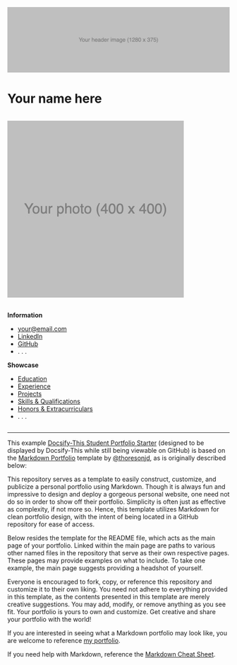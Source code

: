 ![Header image](/images/header.jpg ':class=header-image-full-width')

# Your name here

<div class="row reverse-columns">
<div class="column">

![Headshot](images/photo.jpg)

</div>
<div class="column">

**Information**  

- your@email.com
- [LinkedIn](https://www.linkedin.com)
- [GitHub](https://github.com)
- . . .

**Showcase**

- [Education](education.md)
- [Experience](experience.md)
- [Projects](projects.md)
- [Skills & Qualifications](qualifications.md)
- [Honors & Extracurriculars](extracurriculars.md)
- . . .

</div>
</div>

<!-- This line and everything below it can be deleted -->

---

This example [Docsify-This Student Portfolio Starter](https://github.com/paulhibbitts/docsify-this-markdown-portfolio-starter) (designed to be displayed by Docsify-This while still being viewable on GitHub) is based on the [Markdown Portfolio](https://github.com/thoresonjd/markdown-portfolio-template) template by [@thoresonjd](https://github.com/thoresonjd), as is originally described below:

This repository serves as a template to easily construct, customize, and publicize a personal portfolio using Markdown. Though it is always fun and impressive to design and deploy a gorgeous personal website, one need not do so in order to show off their portfolio. Simplicity is often just as effective as complexity, if not more so. Hence, this template utilizes Markdown for clean portfolio design, with the intent of being located in a GitHub repository for ease of access.

Below resides the template for the README file, which acts as the main page of your portfolio. Linked within the main page are paths to various other named files in the repository that serve as their own respective pages. These pages may provide examples on what to include. To take one example, the main page suggests providing a headshot of yourself.

Everyone is encouraged to fork, copy, or reference this repository and customize it to their own liking. You need not adhere to everything provided in this template, as the contents presented in this template are merely creative suggestions. You may add, modify, or remove anything as you see fit. Your portfolio is yours to own and customize. Get creative and share your portfolio with the world! 

If you are interested in seeing what a Markdown portfolio may look like, you are welcome to reference [my portfolio](https://github.com/thoresonjd/markdown-portfolio).

If you need help with Markdown, reference the [Markdown Cheat Sheet](https://www.markdownguide.org/cheat-sheet).

<div style='display: none'>

# Docsify-This Markdown Portfolio Starter Template

[![Docsify](https://img.shields.io/npm/v/docsify?label=docsify)](https://docsify.js.org/)
[![MIT license](https://img.shields.io/badge/License-MIT-blue.svg)](https://github.com/hibbitts-design/docsify-open-course-starter-kit/blob/main/LICENSE)
<a href="https://discord.gg/zT8eS8ZG">
    <img src="https://img.shields.io/badge/chat-on%20discord-7289DA.svg" alt="Docsify Discord Chat" />
</a>

> This is a student starter portfolio template for use with [Docsify-This.net](https://docsify-this.net/#/) which is designed to be viewable both on GitHub and Docsify-This.

![ Docsify-This Markdown Portfolio Starter Template](https://raw.githubusercontent.com/paulhibbitts/github-repo-images/72eb41a3b346aafded8aacd44a4aede83a4aee1e/docsify-this-markdown-portfolio-starter-template-screenshot.png)
_Figure 1. Docsify-This Markdown Portfolio Starter Template. Explore the resulting standalone web site generated by Docsify-This.net at [https://docsify-this.net/?basePath=https://raw.githubusercontent.com/hibbitts-design/docsify-this-markdown-portfolio-starter/main&homepage=README.md](https://docsify-this.net/?basePath=https://raw.githubusercontent.com/hibbitts-design/docsify-this-markdown-portfolio-starter/main&homepage=README.md)_

How to Use
---

1. Tap **Use this template** in this repository (upper-right green button) and then choose **Create a new repository**

2. Choose the name for your new repository to contain the files and then tap **Create repository**

3. View the **README.md** Markdown file in your newly created repository and copy it's URL

4. Go to https://docsify-this.net and paste the copied URL into the **Markdown File URL** field

5. Select the page options you want (e.g. Font) and tap the **View as Standalone Page** button to view your Markdown file as a web page for sharing or embedding

You can further customize the appearance of your web page by tapping on the **Show More Page Options »** link in the Docsfy-This Web Page Builder.

Docsify-This Examples
---

[Docsify-This Markdown Portfolio Starter Template](https://github.com/hibbitts-design/docsify-this-markdown-portfolio-starter), displayed by Docsify-This as a:  
* [Standalone Site](https://docsify-this.net/?basePath=https://raw.githubusercontent.com/hibbitts-design/docsify-this-markdown-portfolio-starter/main&homepage=README.md "Docsify-This One Page Article")  
* [Standalone Site with automatic light/dark theme switching](https://docsify-this.net/?basePath=https://raw.githubusercontent.com/hibbitts-design/docsify-this-markdown-portfolio-starter/main&homepage=README.md&dark-mode=true "Docsify-This One Page Article")  
* [Standalone Site using the Merriweather font](https://docsify-this.net/?basePath=https://raw.githubusercontent.com/hibbitts-design/docsify-this-markdown-portfolio-starter-template/main&homepage=README.md&font-family=Merriweather,Georgia,serif "Docsify-This Markdown Starter Portfolio Template")
* [Standalone Site using the Merriweather font and red links](https://docsify-this.net/?basePath=https://raw.githubusercontent.com/hibbitts-design/docsify-this-markdown-portfolio-starter/main&homepage=README.md&font-family=Merriweather,Georgia,serif&link-color=cc0000#/ "Docsify-This Markdown Starter Portfolio Template")

</div>